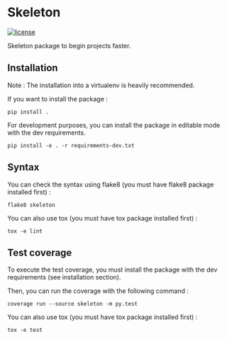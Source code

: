 # Skeleton

[![license](https://img.shields.io/github/license/MatthieuGouel/python-package-skeleton.svg)](https://github.com/MatthieuGouel/python-package-skeleton/blob/master/LICENSE)

Skeleton package to begin projects faster.

## Installation

Note : The installation into a virtualenv is heavily recommended.

If you want to install the package :

```
pip install .
```

For development purposes, you can install the package in editable mode with the dev requirements.

```
pip install -e . -r requirements-dev.txt
```

## Syntax

You can check the syntax using flake8 (you must have flake8 package installed first) :

```
flake8 skeleton
```

You can also use tox (you must have tox package installed first) :

```
tox -e lint
```

## Test coverage

To execute the test coverage, you must install the package with the dev requirements (see installation section).

Then, you can run the coverage with the following command :

```
coverage run --source skeleton -m py.test
```

You can also use tox (you must have tox package installed first) :

```
tox -e test
```
